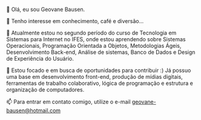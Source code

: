👋 Olá, eu sou Geovane Bausen.

👀 Tenho interesse em conhecimento, café e diversão...

🌱 Atualmente estou no segundo período do curso de Tecnologia em Sistemas para Internet
 no IFES, onde estou aprendendo sobre Sistemas Operacionais, Programação Orientada a Objetos, Metodologias Ágeis, Desenvolvimento Back-end, Análise de sistemas, Banco de Dados e Design de Experiência do Usuário.

💞️ Estou focado e em busca de oportunidades para contribuir :)
Já possuo uma base em desenvolvimento front-end, produção de mídias digitais, ferramentas de trabalho colaborativo, lógica de programação e estrutura e organização de computadores.

📫 Para entrar em contato comigo, utilize o e-mail geovane-bausen@hotmail.com
